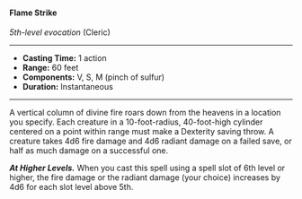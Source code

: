 #### Flame Strike
*5th-level evocation* (Cleric)
___
- **Casting Time:** 1 action
- **Range:** 60 feet
- **Components:** V, S, M (pinch of sulfur)
- **Duration:** Instantaneous
---
A vertical column of divine fire roars down from the heavens in a location you specify. Each creature in a 10-foot-radius, 40-foot-high cylinder centered on a point within range must make a Dexterity saving throw. A creature takes 4d6 fire damage and 4d6 radiant damage on a failed save, or half as much damage on a successful one.

***At Higher Levels.*** When you cast this spell using a spell slot of 6th level or higher, the fire damage or the radiant damage (your choice) increases by 4d6 for each slot level above 5th.